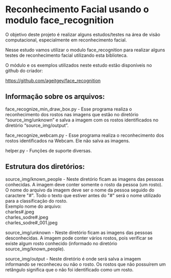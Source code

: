 # Reconhecimento Facial usando o modulo face_recognition

O objetivo deste projeto é realizar alguns estudos/testes na área de visão computacional, especialmente em reconhecimento facial. 

Nesse estudo vamos utilizar o modulo face_recognition para realizar alguns testes de reconhecimento facial utilizando esta biblioteca.<br>

O módulo e os exemplos utilizados neste estudo estão disponíveis no github do criador: <br/>

https://github.com/ageitgey/face_recognition

## Informação sobre os arquivos:

face_recognize_min_draw_box.py -  Esse programa realiza o reconhecimento dos rostos  nas imagens que estão no diretório  “source_img/unknown” e salva a imagem com os rostos identificados no diretório “source_img/output”. <br/>

face_recognize_webcam.py - Esse programa realiza o reconhecimento dos rostos identificados na Webcam. Ele não salva as imagens.<br/>

helper.py - Funções de suporte diversas.<br/>

## Estrutura dos diretórios:

source_img/known_people - Neste diretório ficam as imagens das pessoas conhecidas. A imagem deve conter somente o rosto da pessoa (um rosto). O nome do arquivo da imagem deve ser o nome da pessoa seguido do caractere "#". Todo o texto que estiver antes do "#" será o nome utilizado para a classificação do rosto.<br>
Exemplo nome do arquivo: <br/>
	charles#.jpeg<br/>
	charles_sodre#.jpeg<br/>
	charles_sodre#_001.jpeg<br/>



source_img/unknown - Neste diretório ficam as imagens das pessoas desconhecidas. A imagem pode conter vários rostos, pois verificar se existe algum rosto conhecido (informado no diretório source_img/known_people).<br/>


source_img/output - Neste diretório é onde será salva a imagem informando se reconheceu ou não o rosto. Os rostos que não possuírem um retângulo significa que o não foi identificado como um rosto.<br/>

